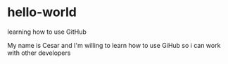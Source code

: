 # hello-world
learning how to use GitHub

My name is Cesar and I'm willing to learn how to use GiHub so i can work with other developers

